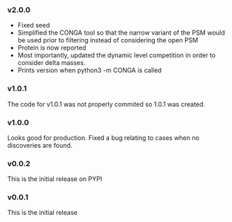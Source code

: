 ### v2.0.0

- Fixed seed
- Simplified the CONGA tool so that the narrow variant of the PSM would be used prior to filtering instead of considering the open PSM
- Protein is now reported
- Most importantly, updated the dynamic level competition in order to consider delta masses.
- Prints version when python3 -m CONGA is called

### v1.0.1

The code for v1.0.1 was not properly commited so 1.0.1 was created.

### v1.0.0

Looks good for production. Fixed a bug relating to cases when no discoveries are found.

### v0.0.2

This is the initial release on PYPI

### v0.0.1

This is the initial release